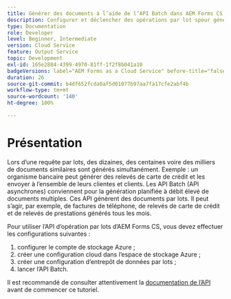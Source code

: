 ```yaml
---
title: Générer des documents à l’aide de l’API Batch dans AEM Forms CS
description: Configurer et déclencher des opérations par lot spour générer des documents.
type: Documentation
role: Developer
level: Beginner, Intermediate
version: Cloud Service
feature: Output Service
topic: Development
exl-id: 165e2884-4399-4970-81ff-1f2f8b041a10
badgeVersions: label="AEM Forms as a Cloud Service" before-title="false"
duration: 26
source-git-commit: b4df652fcda0af5d01077b97aa7fa17cfe2abf4b
workflow-type: tm+mt
source-wordcount: '140'
ht-degree: 100%

---
```


# Présentation

Lors d’une requête par lots, des dizaines, des centaines voire des milliers de documents similaires sont générés simultanément. Exemple : un organisme bancaire peut générer des relevés de carte de crédit et les envoyer à l’ensemble de leurs clientes et clients.
Les API Batch (API asynchrones) conviennent pour la génération planifiée à débit élevé de documents multiples. Ces API génèrent des documents par lots. Il peut s’agir, par exemple, de factures de téléphone, de relevés de carte de crédit et de relevés de prestations générés tous les mois.

Pour utiliser l’API d’opération par lots d’AEM Forms CS, vous devez effectuer les configurations suivantes :

1. configurer le compte de stockage Azure ;
1. créer une configuration cloud dans l’espace de stockage Azure ;
1. créer une configuration d’entrepôt de données par lots ;
1. lancer lʼAPI Batch.

Il est recommandé de consulter attentivement la [documentation de l’API](https://experienceleague.adobe.com/docs/experience-manager-cloud-service/assets/batch-api.yaml?lang=fr) avant de commencer ce tutoriel.
